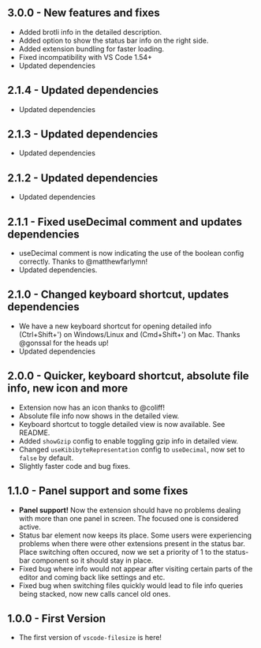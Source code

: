 ## 3.0.0 - New features and fixes

- Added brotli info in the detailed description.
- Added option to show the status bar info on the right side.
- Added extension bundling for faster loading.
- Fixed incompatibility with VS Code 1.54+
- Updated dependencies

## 2.1.4 - Updated dependencies

- Updated dependencies

## 2.1.3 - Updated dependencies

- Updated dependencies

## 2.1.2 - Updated dependencies

- Updated dependencies

## 2.1.1 - Fixed useDecimal comment and updates dependencies

- useDecimal comment is now indicating the use of the boolean config correctly. Thanks to @matthewfarlymn!
- Updated dependencies.

## 2.1.0 - Changed keyboard shortcut, updates dependencies

- We have a new keyboard shortcut for opening detailed info (Ctrl+Shift+') on Windows/Linux and (Cmd+Shift+') on Mac. Thanks @gonssal for the heads up!
- Updated dependencies

## 2.0.0 - Quicker, keyboard shortcut, absolute file info, new icon and more

- Extension now has an icon thanks to @coliff!
- Absolute file info now shows in the detailed view.
- Keyboard shortcut to toggle detailed view is now available. See README.
- Added `showGzip` config to enable toggling gzip info in detailed view.
- Changed `useKibibyteRepresentation` config to `useDecimal`, now set to `false` by default.
- Slightly faster code and bug fixes.

## 1.1.0 - Panel support and some fixes

- **Panel support!** Now the extension should have no problems dealing with more than one panel in screen. The focused one is considered active.
- Status bar element now keeps its place. Some users were experiencing problems when there were other
  extensions present in the status bar. Place switching often occured, now we set a priority of 1 to the status-bar component so it should stay in place.
- Fixed bug where info would not appear after visiting certain parts of the editor and coming back like settings and etc.
- Fixed bug when switching files quickly would lead to file info queries being stacked, now new calls cancel old ones.

## 1.0.0 - First Version

- The first version of `vscode-filesize` is here!
